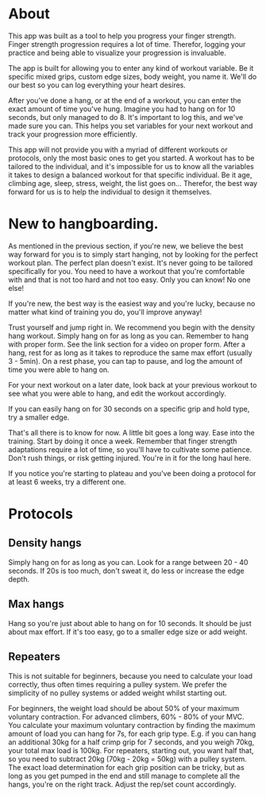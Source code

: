 # About

This app was built as a tool to help you progress your finger strength.
Finger strength progression requires a lot of time. Therefor, logging your 
practice and being able to visualize your progression is invaluable.

The app is built for allowing you to enter any kind of workout variable. Be it specific
mixed grips, custom edge sizes, body weight, you name it. We'll do our best so you can log everything your heart desires.

After you've done a hang, or at the end of a workout, you can enter the exact amount of time you've hung.
Imagine you had to hang on for 10 seconds, but only managed to do 8. It's important to log this, and we've 
made sure you can. This helps you set variables for your next workout and track your progression more efficiently.

This app will not provide you with a myriad of different workouts or protocols, only the most basic ones to get you started. 
A workout has to be tailored to the individual, and it's impossible for us to know all the variables 
it takes to design a balanced workout for that specific individual. Be it age, climbing age, sleep, stress, 
weight, the list goes on... Therefor, the best way forward for us is to help the individual to design it themselves.

# New to hangboarding.

As mentioned in the previous section, if you're new, we believe the best way forward for you is to simply start hanging, not by looking for the perfect workout plan. 
The perfect plan doesn't exist. It's never going to be tailored specifically for you. You need to have a workout that you're
comfortable with and that is not too hard and not too easy. Only you can know! No one else!

If you're new, the best way is the easiest way and you're lucky, because no matter what kind of training you do, you'll
improve anyway!

Trust yourself and jump right in. We recommend you begin with the density hang workout. Simply hang on for as long as you can. 
Remember to hang with proper form. See the link section for a video on proper form.
After a hang, rest for as long as it takes to reproduce the same max effort (usually 3 - 5min). On a rest phase, you can tap to pause, and log the amount of time you were able to hang on.

For your next workout on a later date, look back at your previous workout to see what you were able to hang, and edit the workout accordingly.

If you can easily hang on for 30 seconds on a specific grip and hold type, try a smaller edge.

That's all there is to know for now. A little bit goes a long way. Ease into the training. Start by doing it once a week.
Remember that finger strength adaptations require a lot of time, so you'll have to cultivate some patience. Don't rush things, or risk getting injured.
You're in it for the long haul here. 

If you notice you're starting to plateau and you've been doing a protocol for at least 6 weeks, try a different one.

# Protocols

## Density hangs

Simply hang on for as long as you can. Look for a range between 20 - 40 seconds. If 20s is too much, don't sweat it, do less or increase the edge depth.

## Max hangs

Hang so you're just about able to hang on for 10 seconds. It should be just about max effort.
If it's too easy, go to a smaller edge size or add weight.

## Repeaters

This is not suitable for beginners, because you need to calculate your load correctly,
thus often times requiring a pulley system. We prefer the simplicity of no pulley systems or added weight whilst starting out.

For beginners, the weight load should be about 50% of your maximum voluntary contraction.
For advanced climbers, 60% - 80% of your MVC.
You calculate your maximum voluntary contraction by finding the maximum amount of load you can hang for 7s, for each grip type.
E.g. if you can hang an additional 30kg for a half crimp grip for 7 seconds, and you weigh 70kg, your total max load is 100kg.
For repeaters, starting out, you want half that, so you need to subtract 20kg (70kg - 20kg = 50kg) with a pulley system.
The exact load determination for each grip position can be tricky, but as long as you get pumped in the end and still manage to complete all the hangs, you're on the right track.
Adjust the rep/set count accordingly.


